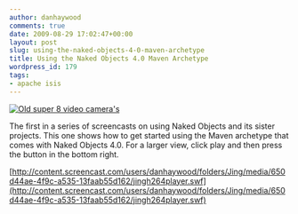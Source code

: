 ```yaml
---
author: danhaywood
comments: true
date: 2009-08-29 17:02:47+00:00
layout: post
slug: using-the-naked-objects-4-0-maven-archetype
title: Using the Naked Objects 4.0 Maven Archetype
wordpress_id: 179
tags:
- apache isis
---
```


[![Old super 8 video camera's](http://farm4.static.flickr.com/3318/3219874303_134538d190.jpg)](http://www.flickr.com/photos/b_uncie/3219874303/)

The first in a series of screencasts on using Naked Objects and its sister projects.  This one shows how to get started using the Maven archetype that comes with Naked Objects 4.0.  For a larger view, click play and then press the button in the bottom right.
<!-- more -->
[http://content.screencast.com/users/danhaywood/folders/Jing/media/650d44ae-4f9c-a535-13faab55d162/jingh264player.swf](http://content.screencast.com/users/danhaywood/folders/Jing/media/650d44ae-4f9c-a535-13faab55d162/jingh264player.swf)
